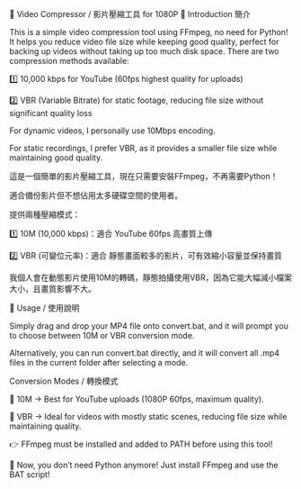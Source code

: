 🎥 Video Compressor / 影片壓縮工具 for 1080P
📌 Introduction 簡介

This is a simple video compression tool using FFmpeg, no need for Python!
It helps you reduce video file size while keeping good quality, perfect for backing up videos without taking up too much disk space.
There are two compression methods available:

1️⃣ 10,000 kbps for YouTube (60fps highest quality for uploads)

2️⃣ VBR (Variable Bitrate) for static footage, reducing file size without significant quality loss

For dynamic videos, I personally use 10Mbps encoding.

For static recordings, I prefer VBR, as it provides a smaller file size while maintaining good quality.

這是一個簡單的影片壓縮工具，現在只需要安裝FFmpeg，不再需要Python！

適合備份影片但不想佔用太多硬碟空間的使用者。

提供兩種壓縮模式：

1️⃣ 10M (10,000 kbps)：適合 YouTube 60fps 高畫質上傳

2️⃣ VBR (可變位元率)：適合 靜態畫面較多的影片，可有效縮小容量並保持畫質

我個人會在動態影片使用10M的轉碼，靜態拍攝使用VBR，因為它能大幅減小檔案大小，且畫質影響不大。

📌 Usage / 使用說明

Simply drag and drop your MP4 file onto convert.bat, and it will prompt you to choose between 10M or VBR conversion mode.

Alternatively, you can run convert.bat directly, and it will convert all .mp4 files in the current folder after selecting a mode.

Conversion Modes / 轉換模式

🔹 10M → Best for YouTube uploads (1080P 60fps, maximum quality).

🔹 VBR → Ideal for videos with mostly static scenes, reducing file size while maintaining quality.

👉 FFmpeg must be installed and added to PATH before using this tool!

🚀 Now, you don’t need Python anymore! Just install FFmpeg and use the BAT script!
